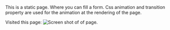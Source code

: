 This is a static page. Where you can fill a form.
Css animation and transition property are used for the animation at the rendering of the page.

Visited this page: 
![Screen shot of of page.](https://github.com/rajatmaurya702/form/blob/master/photos/photo1.jpg)

